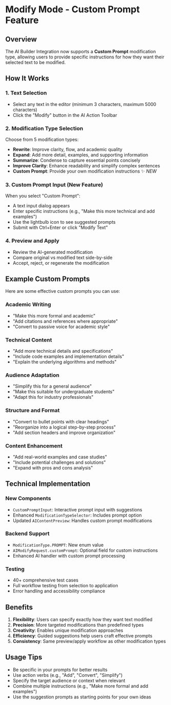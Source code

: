 # Modify Mode - Custom Prompt Feature

## Overview

The AI Builder Integration now supports a **Custom Prompt** modification type, allowing users to provide specific instructions for how they want their selected text to be modified.

## How It Works

### 1. Text Selection

- Select any text in the editor (minimum 3 characters, maximum 5000 characters)
- Click the "Modify" button in the AI Action Toolbar

### 2. Modification Type Selection

Choose from 5 modification types:

- **Rewrite**: Improve clarity, flow, and academic quality
- **Expand**: Add more detail, examples, and supporting information
- **Summarize**: Condense to capture essential points concisely
- **Improve Clarity**: Enhance readability and simplify complex sentences
- **Custom Prompt**: Provide your own modification instructions ✨ _NEW_

### 3. Custom Prompt Input (New Feature)

When you select "Custom Prompt":

- A text input dialog appears
- Enter specific instructions (e.g., "Make this more technical and add examples")
- Use the lightbulb icon to see suggested prompts
- Submit with Ctrl+Enter or click "Modify Text"

### 4. Preview and Apply

- Review the AI-generated modification
- Compare original vs modified text side-by-side
- Accept, reject, or regenerate the modification

## Example Custom Prompts

Here are some effective custom prompts you can use:

### Academic Writing

- "Make this more formal and academic"
- "Add citations and references where appropriate"
- "Convert to passive voice for academic style"

### Technical Content

- "Add more technical details and specifications"
- "Include code examples and implementation details"
- "Explain the underlying algorithms and methods"

### Audience Adaptation

- "Simplify this for a general audience"
- "Make this suitable for undergraduate students"
- "Adapt this for industry professionals"

### Structure and Format

- "Convert to bullet points with clear headings"
- "Reorganize into a logical step-by-step process"
- "Add section headers and improve organization"

### Content Enhancement

- "Add real-world examples and case studies"
- "Include potential challenges and solutions"
- "Expand with pros and cons analysis"

## Technical Implementation

### New Components

- `CustomPromptInput`: Interactive prompt input with suggestions
- Enhanced `ModificationTypeSelector`: Includes prompt option
- Updated `AIContentPreview`: Handles custom prompt modifications

### Backend Support

- `ModificationType.PROMPT`: New enum value
- `AIModifyRequest.customPrompt`: Optional field for custom instructions
- Enhanced AI handler with custom prompt processing

### Testing

- 40+ comprehensive test cases
- Full workflow testing from selection to application
- Error handling and accessibility compliance

## Benefits

1. **Flexibility**: Users can specify exactly how they want text modified
2. **Precision**: More targeted modifications than predefined types
3. **Creativity**: Enables unique modification approaches
4. **Efficiency**: Guided suggestions help users craft effective prompts
5. **Consistency**: Same preview/apply workflow as other modification types

## Usage Tips

- Be specific in your prompts for better results
- Use action verbs (e.g., "Add", "Convert", "Simplify")
- Specify the target audience or context when relevant
- Combine multiple instructions (e.g., "Make more formal and add examples")
- Use the suggestion prompts as starting points for your own ideas
